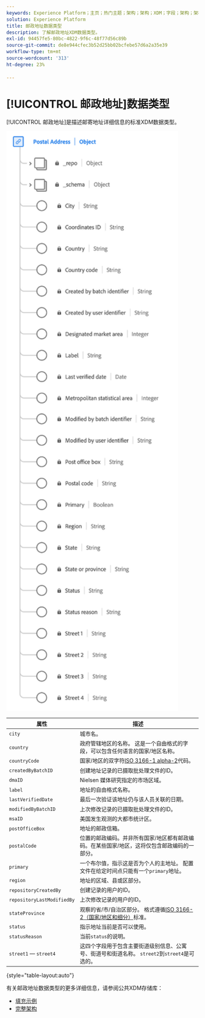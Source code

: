 ```yaml
---
keywords: Experience Platform；主页；热门主题；架构；架构；XDM；字段；架构；架构；地址；xdm：地址；数据类型；数据类型；
solution: Experience Platform
title: 邮政地址数据类型
description: 了解邮政地址XDM数据类型。
exl-id: 94457fe5-80bc-4822-9f6c-48f77d56c89b
source-git-commit: de8e944cfec3b52d25bb02bcfebe57d6a2a35e39
workflow-type: tm+mt
source-wordcount: '313'
ht-degree: 23%

---
```


# [!UICONTROL 邮政地址]数据类型

[!UICONTROL 邮政地址]是描述邮寄地址详细信息的标准XDM数据类型。

<img src="../images/data-types/postal-address.png" width="450" /><br />

| 属性 | 描述 |
| --- | --- |
| `city` | 城市名。 |
| `country` | 政府管辖地区的名称。 这是一个自由格式的字段，可以包含任何语言的国家/地区名称。 |
| `countryCode` | 国家/地区的双字符<a href="https://datahub.io/core/country-list">ISO 3166-1 alpha-2</a>代码。 |
| `createdByBatchID` | 创建地址记录的已摄取批处理文件的ID。 |
| `dmaID` | Nielsen 媒体研究指定的市场区域。 |
| `label` | 地址的自由格式名称。 |
| `lastVerifiedDate` | 最后一次验证该地址仍与该人员关联的日期。 |
| `modifiedByBatchID` | 上次修改记录的已摄取批处理文件的ID。 |
| `msaID` | 美国发生观测的大都市统计区。 |
| `postOfficeBox` | 地址的邮政信箱。 |
| `postalCode` | 位置的邮政编码。并非所有国家/地区都有邮政编码。在某些国家/地区，这将仅包含邮政编码的一部分。 |
| `primary` | 一个布尔值，指示这是否为个人的主地址。 配置文件在给定时间点只能有一个`primary`地址。 |
| `region` | 地址的区域、县或区部分。 |
| `repositoryCreatedBy` | 创建记录的用户的ID。 |
| `repositoryLastModifiedBy` | 上次修改记录的用户的ID。 |
| `stateProvince` | 观察的省/市/自治区部分。 格式遵循[ISO 3166-2（国家/地区和细分）](https://www.unece.org/cefact/locode/subdivisions.html)标准。 |
| `status` | 指示地址当前是否可以使用。 |
| `statusReason` | 当前`status`的说明。 |
| `street1` — `street4` | 这四个字段用于包含主要街道级别信息、公寓号、街道号和街道名称。 `street2`到`street4`是可选的。 |

{style="table-layout:auto"}

有关邮政地址数据类型的更多详细信息，请参阅公共XDM存储库：

* [填充示例](https://github.com/adobe/xdm/blob/master/components/datatypes/demographic/address.example.1.json)
* [完整架构](https://github.com/adobe/xdm/blob/master/components/datatypes/demographic/address.schema.json)
